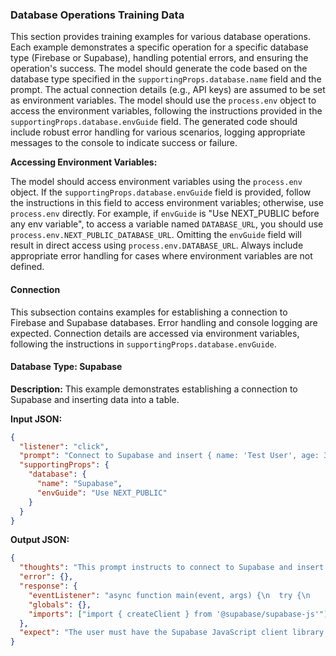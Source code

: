 ### Database Operations Training Data

This section provides training examples for various database operations. Each example demonstrates a specific operation for a specific database type (Firebase or Supabase), handling potential errors, and ensuring the operation's success. The model should generate the code based on the database type specified in the `supportingProps.database.name` field and the prompt. The actual connection details (e.g., API keys) are assumed to be set as environment variables. The model should use the `process.env` object to access the environment variables, following the instructions provided in the `supportingProps.database.envGuide` field. The generated code should include robust error handling for various scenarios, logging appropriate messages to the console to indicate success or failure.

**Accessing Environment Variables:**

The model should access environment variables using the `process.env` object. If the `supportingProps.database.envGuide` field is provided, follow the instructions in this field to access environment variables; otherwise, use `process.env` directly. For example, if `envGuide` is "Use NEXT_PUBLIC before any env variable", to access a variable named `DATABASE_URL`, you should use `process.env.NEXT_PUBLIC_DATABASE_URL`. Omitting the `envGuide` field will result in direct access using `process.env.DATABASE_URL`. Always include appropriate error handling for cases where environment variables are not defined.

#### Connection

This subsection contains examples for establishing a connection to Firebase and Supabase databases. Error handling and console logging are expected. Connection details are accessed via environment variables, following the instructions in `supportingProps.database.envGuide`.

#### Database Type: Supabase

**Description:** This example demonstrates establishing a connection to Supabase and inserting data into a table.

**Input JSON:**

```json
{
  "listener": "click",
  "prompt": "Connect to Supabase and insert { name: 'Test User', age: 30, email: 'test@example.com' } into the users table",
  "supportingProps": {
    "database": {
      "name": "Supabase",
      "envGuide": "Use NEXT_PUBLIC"
    }
  }
}
```

**Output JSON:**

```json
{
  "thoughts": "This prompt instructs to connect to Supabase and insert data.  Error handling is included.",
  "error": {},
  "response": {
    "eventListener": "async function main(event, args) {\n  try {\n    const supabaseUrl = process.env.NEXT_PUBLIC_SUPABASE_URL as string;\n    const supabaseKey = process.env.NEXT_PUBLIC_SUPABASE_ANON_KEY;\n    const supabase = createClient(supabaseUrl, supabaseKey as string);\n    const res = await supabase.from('users').insert({ name: 'Test User', age: 30, email: 'test@example.com' });\n    console.log(res);\n  } catch (err) {\n    console.log(err);\n  }\n}",
    "globals": {},
    "imports": ["import { createClient } from '@supabase/supabase-js'"]
  },
  "expect": "The user must have the Supabase JavaScript client library installed. The environment variables SUPABASE_URL and SUPABASE_ANON_KEY must be set correctly. A table named 'users' must exist in the Supabase database."
}
```
